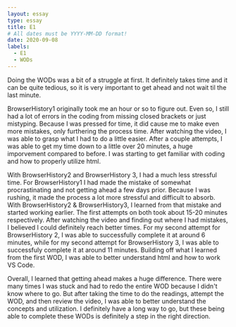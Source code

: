 ```yaml
---
layout: essay
type: essay
title: E1
# All dates must be YYYY-MM-DD format!
date: 2020-09-08
labels:
  - E1
  - WODs
---
```


Doing the WODs was a bit of a struggle at first. It definitely takes time and it can be quite tedious, so it is very important to get ahead and not wait til the last minute.

BrowserHistory1 originally took me an hour or so to figure out. Even so, I still had a lot of errors in the coding from missing closed brackets or just mistyping. Because I was pressed for time, it did cause me to make even more mistakes, only furthering the process time. After watching the video, I was able to grasp what I had to do a little easier. After a couple attempts, I was able to get my time down to a little over 20 minutes, a huge imporvement compared to before. I was starting to get familiar with coding and how to properly utilize html.

With BrowserHistory2 and BrowserHistory 3, I had a much less stressful time. For BrowserHistory1 I had made the mistake of somewhat procrastinating and not getting ahead a few days prior. Because I was rushing, it made the process a lot more stressful and difficult to absorb. With BrowserHistory2 & BrowserHistory3, I learned from that mistake and started working earlier. The first attempts on both took about 15-20 minutes respectively. After watching the video and finding out where I had mistakes, I believed I could definitely reach better times. For my second attempt for BrowserHistory 2, I was able to successfully complete it at around 6 minutes, while for my second attempt for BrowserHistory 3, I was able to successfuly complete it at around 11 minutes. Building off what I learned from the first WOD, I was able to better understand html and how to work VS Code.

Overall, I learned that getting ahead makes a huge difference. There were many times I was stuck and had to redo the entire WOD because I didn't know where to go. But after taking the time to do the readings, attempt the WOD, and then review the video, I was able to better understand the concepts and utilization. I definitely have a long way to go, but these being able to complete these WODs is definitely a step in the right direction.
